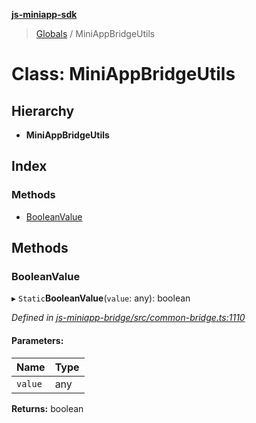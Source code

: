 **[js-miniapp-sdk](../README.md)**

> [Globals](../README.md) / MiniAppBridgeUtils

# Class: MiniAppBridgeUtils

## Hierarchy

* **MiniAppBridgeUtils**

## Index

### Methods

* [BooleanValue](miniappbridgeutils.md#booleanvalue)

## Methods

### BooleanValue

▸ `Static`**BooleanValue**(`value`: any): boolean

*Defined in [js-miniapp-bridge/src/common-bridge.ts:1110](https://github.com/rakutentech/js-miniapp/blob/cac19e7/js-miniapp-bridge/src/common-bridge.ts#L1110)*

#### Parameters:

Name | Type |
------ | ------ |
`value` | any |

**Returns:** boolean
